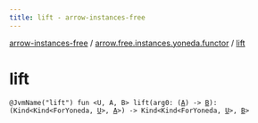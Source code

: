 ```yaml
---
title: lift - arrow-instances-free
---
```


[arrow-instances-free](../index.html) / [arrow.free.instances.yoneda.functor](index.html) / [lift](./lift.html)

# lift

`@JvmName("lift") fun <U, A, B> lift(arg0: (`[`A`](lift.html#A)`) -> `[`B`](lift.html#B)`): (Kind<Kind<ForYoneda, `[`U`](lift.html#U)`>, `[`A`](lift.html#A)`>) -> Kind<Kind<ForYoneda, `[`U`](lift.html#U)`>, `[`B`](lift.html#B)`>`